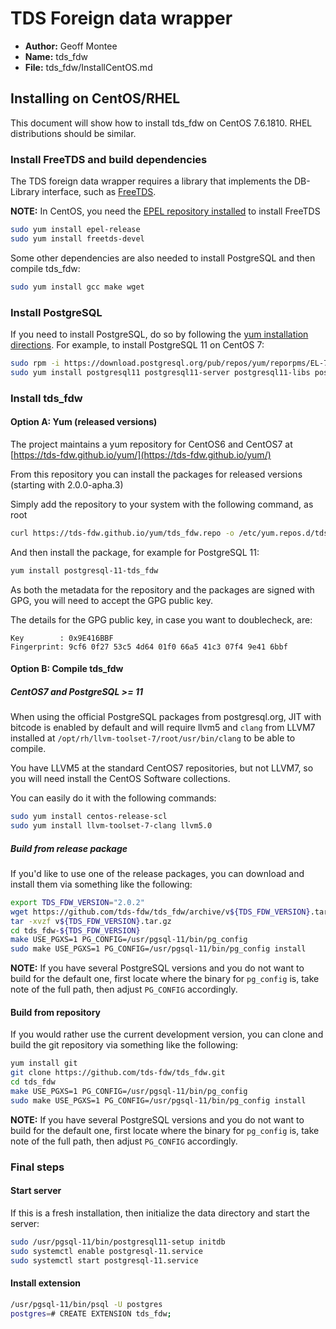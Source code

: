# TDS Foreign data wrapper

* **Author:** Geoff Montee
* **Name:** tds_fdw
* **File:** tds_fdw/InstallCentOS.md


## Installing on CentOS/RHEL

This document will show how to install tds_fdw on CentOS 7.6.1810. RHEL distributions should be similar.

### Install FreeTDS and build dependencies

The TDS foreign data wrapper requires a library that implements the DB-Library interface,
such as [FreeTDS](http://www.freetds.org).

**NOTE:** In CentOS, you need the [EPEL repository installed](https://fedoraproject.org/wiki/EPEL) to install FreeTDS

```bash
sudo yum install epel-release
sudo yum install freetds-devel
```

Some other dependencies are also needed to install PostgreSQL and then compile tds_fdw:

```bash
sudo yum install gcc make wget
```

### Install PostgreSQL

If you need to install PostgreSQL, do so by following the [yum installation directions](https://wiki.postgresql.org/wiki/YUM_Installation). For example, to install PostgreSQL 11 on CentOS 7:

```bash
sudo rpm -i https://download.postgresql.org/pub/repos/yum/reporpms/EL-7-x86_64/pgdg-redhat-repo-latest.noarch.rpm
sudo yum install postgresql11 postgresql11-server postgresql11-libs postgresql11-devel
```

### Install tds_fdw

#### Option A: Yum (released versions)

The project maintains a yum repository for CentOS6 and CentOS7 at [https://tds-fdw.github.io/yum/](https://tds-fdw.github.io/yum/)

From this repository you can install the packages for released versions (starting with 2.0.0-apha.3)

Simply add the repository to your system with the following command, as root

```bash
curl https://tds-fdw.github.io/yum/tds_fdw.repo -o /etc/yum.repos.d/tds_fdw.repo
```

And then install the package, for example for PostgreSQL 11:
```bash
yum install postgresql-11-tds_fdw
```

As both the metadata for the repository and the packages are signed with GPG, you will need to accept the GPG public key.

The details for the GPG public key, in case you want to doublecheck, are:
```
Key        : 0x9E416BBF
Fingerprint: 9cf6 0f27 53c5 4d64 01f0 66a5 41c3 07f4 9e41 6bbf
```

#### Option B: Compile tds_fdw

##### CentOS7 and PostgreSQL >= 11

When using the official PostgreSQL packages from postgresql.org, JIT with bitcode is enabled by default and will require llvm5 and `clang` from LLVM7 installed at `/opt/rh/llvm-toolset-7/root/usr/bin/clang` to be able to compile.

You have LLVM5 at the standard CentOS7 repositories, but not LLVM7, so you will need install the CentOS Software collections.

You can easily do it with the following commands:

```bash
sudo yum install centos-release-scl
sudo yum install llvm-toolset-7-clang llvm5.0
```

##### Build from release package

If you'd like to use one of the release packages, you can download and install them via something like the following:

```bash
export TDS_FDW_VERSION="2.0.2"
wget https://github.com/tds-fdw/tds_fdw/archive/v${TDS_FDW_VERSION}.tar.gz
tar -xvzf v${TDS_FDW_VERSION}.tar.gz
cd tds_fdw-${TDS_FDW_VERSION}
make USE_PGXS=1 PG_CONFIG=/usr/pgsql-11/bin/pg_config
sudo make USE_PGXS=1 PG_CONFIG=/usr/pgsql-11/bin/pg_config install
```

**NOTE:** If you have several PostgreSQL versions and you do not want to build for the default one, first locate where the binary for `pg_config` is, take note of the full path, then adjust `PG_CONFIG` accordingly.

#### Build from repository

If you would rather use the current development version, you can clone and build the git repository via something like the following:

```bash
yum install git
git clone https://github.com/tds-fdw/tds_fdw.git
cd tds_fdw
make USE_PGXS=1 PG_CONFIG=/usr/pgsql-11/bin/pg_config
sudo make USE_PGXS=1 PG_CONFIG=/usr/pgsql-11/bin/pg_config install
```

**NOTE:** If you have several PostgreSQL versions and you do not want to build for the default one, first locate where the binary for `pg_config` is, take note of the full path, then adjust `PG_CONFIG` accordingly.

### Final steps

#### Start server 

If this is a fresh installation, then initialize the data directory and start the server:

```bash
sudo /usr/pgsql-11/bin/postgresql11-setup initdb
sudo systemctl enable postgresql-11.service
sudo systemctl start postgresql-11.service
```

#### Install extension

```bash
/usr/pgsql-11/bin/psql -U postgres
postgres=# CREATE EXTENSION tds_fdw;
```
